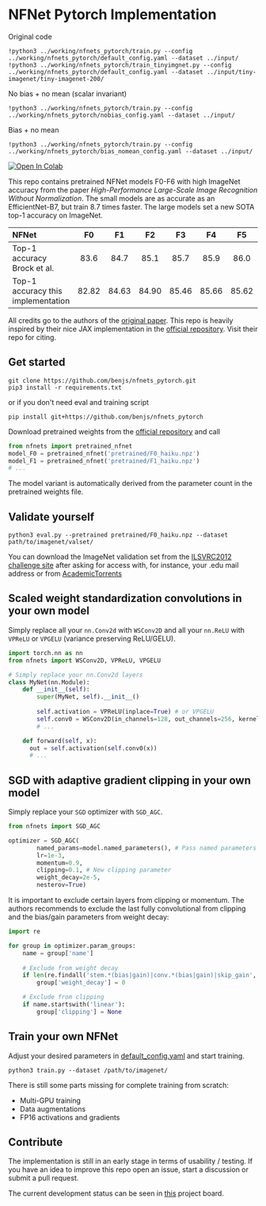 # NFNet Pytorch Implementation


Original code
```
!python3 ../working/nfnets_pytorch/train.py --config ../working/nfnets_pytorch/default_config.yaml --dataset ../input/
!python3 ../working/nfnets_pytorch/train_tinyimgnet.py --config ../working/nfnets_pytorch/default_config.yaml --dataset ../input/tiny-imagenet/tiny-imagenet-200/
```
No bias + no mean (scalar invariant)
```
!python3 ../working/nfnets_pytorch/train.py --config ../working/nfnets_pytorch/nobias_config.yaml --dataset ../input/
```
Bias + no mean
```
!python3 ../working/nfnets_pytorch/train.py --config ../working/nfnets_pytorch/bias_nomean_config.yaml --dataset ../input/
```



[![Open In Colab](https://colab.research.google.com/assets/colab-badge.svg)](https://colab.research.google.com/github/benjs/nfnets_pytorch/blob/master/demo.ipynb)

This repo contains pretrained NFNet models F0-F6 with high ImageNet accuracy from the paper *High-Performance Large-Scale Image Recognition Without Normalization*. The small models are as accurate as an EfficientNet-B7, but train 8.7 times faster. The large models set a new SOTA top-1 accuracy on ImageNet.
 
| NFNet  | F0  | F1  | F2  | F3  | F4  | F5  | F6+SAM  |
|:---|:---:|:---:|:---:|:---:|:---:|:---:|:---:|
|  Top-1 accuracy Brock et al. | 83.6 | 84.7 | 85.1 | 85.7 | 85.9 | 86.0 | 86.5 |
|  Top-1 accuracy this implementation | 82.82 | 84.63 | 84.90 | 85.46 | 85.66 | 85.62 | TBD |

All credits go to the authors of the [original paper](https://arxiv.org/abs/2102.06171). This repo is heavily inspired by their nice JAX implementation in the [official repository](https://github.com/deepmind/deepmind-research/blob/master/nfnets/). Visit their repo for citing.

## Get started
```
git clone https://github.com/benjs/nfnets_pytorch.git
pip3 install -r requirements.txt
```
or if you don't need eval and training script
```
pip install git+https://github.com/benjs/nfnets_pytorch
```
Download pretrained weights from the [official repository](https://github.com/deepmind/deepmind-research/blob/master/nfnets/) and call

```python
from nfnets import pretrained_nfnet
model_F0 = pretrained_nfnet('pretrained/F0_haiku.npz')
model_F1 = pretrained_nfnet('pretrained/F1_haiku.npz')
# ...
```

The model variant is automatically derived from the parameter count in the pretrained weights file. 

## Validate yourself
```
python3 eval.py --pretrained pretrained/F0_haiku.npz --dataset path/to/imagenet/valset/
```

You can download the ImageNet validation set from the [ILSVRC2012 challenge site](http://www.image-net.org/challenges/LSVRC/2012/downloads.php#images) after asking for access with, for instance, your .edu mail address or from [AcademicTorrents](https://academictorrents.com/)

## Scaled weight standardization convolutions in your own model 
Simply replace all your `nn.Conv2d` with `WSConv2D` and all your `nn.ReLU` with `VPReLU` or `VPGELU` (variance preserving ReLU/GELU).

``` python
import torch.nn as nn
from nfnets import WSConv2D, VPReLU, VPGELU

# Simply replace your nn.Conv2d layers
class MyNet(nn.Module):
    def __init__(self):
        super(MyNet, self).__init__()
 
        self.activation = VPReLU(inplace=True) # or VPGELU
        self.conv0 = WSConv2D(in_channels=128, out_channels=256, kernel_size=1, ...)
        # ...

    def forward(self, x):
      out = self.activation(self.conv0(x))
      # ...
```

## SGD with adaptive gradient clipping in your own model
Simply replace your `SGD` optimizer with `SGD_AGC`.
```python
from nfnets import SGD_AGC

optimizer = SGD_AGC(
        named_params=model.named_parameters(), # Pass named parameters
        lr=1e-3,
        momentum=0.9,
        clipping=0.1, # New clipping parameter
        weight_decay=2e-5, 
        nesterov=True)
```

It is important to exclude certain layers from clipping or momentum. The authors recommends to exclude the last fully convolutional from clipping and the bias/gain parameters from weight decay:
```python
import re

for group in optimizer.param_groups:
    name = group['name'] 
    
    # Exclude from weight decay
    if len(re.findall('stem.*(bias|gain)|conv.*(bias|gain)|skip_gain', name)) > 0:
        group['weight_decay'] = 0

    # Exclude from clipping
    if name.startswith('linear'):
        group['clipping'] = None

```

## Train your own NFNet
Adjust your desired parameters in [default_config.yaml](default_config.yaml) and start training.
```
python3 train.py --dataset /path/to/imagenet/
```

There is still some parts missing for complete training from scratch:
- Multi-GPU training
- Data augmentations
- FP16 activations and gradients

## Contribute

The implementation is still in an early stage in terms of usability / testing. 
If you have an idea to improve this repo open an issue, start a discussion or submit a pull request.

The current development status can be seen in [this](https://github.com/benjs/nfnets_pytorch/projects/1) project board. 
